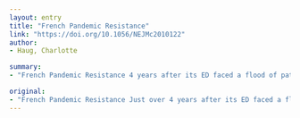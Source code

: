 ```yaml
---
layout: entry
title: "French Pandemic Resistance"
link: "https://doi.org/10.1056/NEJMc2010122"
author:
- Haug, Charlotte

summary:
- "French Pandemic Resistance 4 years after its ED faced a flood of patients severely wounded in a terrorist attack. A Paris hospital makes large-scale changes to care for people with Covid-... and Covid. Paris hospital changes care for patients with ED. ED is the first hospital in the world to respond to the threat of a terrorism attack in 4 years. The hospital is now making large scale changes in care for those with the disease. It is the fourth hospital in France to face a pandemic ED was severely wounded 4 years ago ED suffered a massive flood of people severely wounded."

original:
- "French Pandemic Resistance Just over 4 years after its ED faced a flood of patients severely wounded in a terrorist attack, a Paris hospital makes large-scale changes to care for people with Covid-..."
---
```


